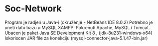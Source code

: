 # Soc-Network
Program je radjen u Java-i (okruženje - NetBeans IDE 8.0.2)
Potrebno je uneti datu bazu u MySQL XAMPP.
Pokrenuti Apache, MySQL i Tomcat.
Ubacen je paket Java SE Development Kit 8 , (jdk-8u231-windows-x64)
Iskoriscen JAR file za konekciju (mysql-connector-java-5.1.47-bin.jar)
